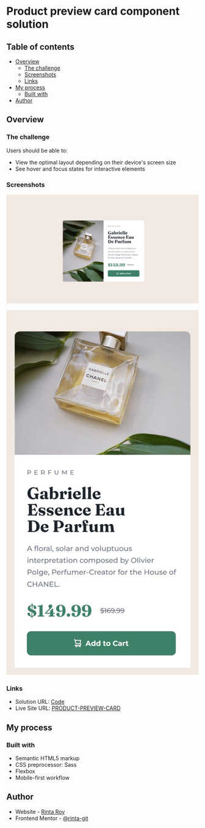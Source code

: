 # Product preview card component solution

## Table of contents

- [Overview](#overview)
  - [The challenge](#the-challenge)
  - [Screenshots](#screenshots)
  - [Links](#links)
- [My process](#my-process)
  - [Built with](#built-with)
- [Author](#author)

## Overview

### The challenge

Users should be able to:

- View the optimal layout depending on their device's screen size
- See hover and focus states for interactive elements

### Screenshots

![Desktop View](./screenshorts/desktop.jpeg)

![Mobile View](./screenshorts/mobile.jpeg)

### Links

- Solution URL: [Code](https://github.com/rinta-git/PRODUCT-PREVIEW-CARD/blob/main/index.html)
- Live Site URL: [PRODUCT-PREVIEW-CARD](https://rinta-git.github.io/PRODUCT-PREVIEW-CARD/)

## My process

### Built with

- Semantic HTML5 markup
- CSS preprocessor: Sass
- Flexbox
- Mobile-first workflow

## Author

- Website - [Rinta Roy](https://www.linkedin.com/in/rinta-roy)
- Frontend Mentor - [@rinta-git](https://www.frontendmentor.io/profile/rinta-git)
